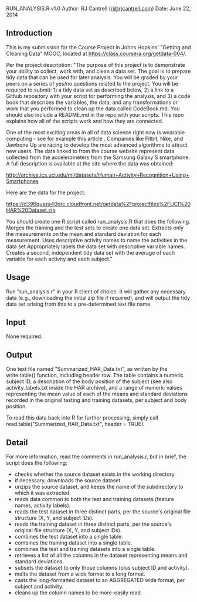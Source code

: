 RUN_ANALYSIS.R  v1.0
Author: RJ Cantrell (rj@rjcantrell.com)
Date: June 22, 2014

Introduction
------------
This is my submission for the Course Project in Johns Hopkins' "Getting and Cleaning Data" MOOC, located at https://class.coursera.org/getdata-004/.

Per the project description: "The purpose of this project is to demonstrate your ability to collect, work with, and clean a data set. The goal is to prepare tidy data that can be used for later analysis. You will be graded by your peers on a series of yes/no questions related to the project. You will be required to submit: 1) a tidy data set as described below, 2) a link to a Github repository with your script for performing the analysis, and 3) a code book that describes the variables, the data, and any transformations or work that you performed to clean up the data called CodeBook.md. You should also include a README.md in the repo with your scripts. This repo explains how all of the scripts work and how they are connected.  

One of the most exciting areas in all of data science right now is wearable computing - see for example this article . Companies like Fitbit, Nike, and Jawbone Up are racing to develop the most advanced algorithms to attract new users. The data linked to from the course website represent data collected from the accelerometers from the Samsung Galaxy S smartphone. A full description is available at the site where the data was obtained: 

http://archive.ics.uci.edu/ml/datasets/Human+Activity+Recognition+Using+Smartphones 

Here are the data for the project: 

https://d396qusza40orc.cloudfront.net/getdata%2Fprojectfiles%2FUCI%20HAR%20Dataset.zip 

 You should create one R script called run_analysis.R that does the following. 
Merges the training and the test sets to create one data set.
Extracts only the measurements on the mean and standard deviation for each measurement. 
Uses descriptive activity names to name the activities in the data set
Appropriately labels the data set with descriptive variable names. 
Creates a second, independent tidy data set with the average of each variable for each activity and each subject."

Usage
-----
Run "run_analysis.r" in your R client of choice. It will gather any necessary data (e.g., downloading the initial zip file if required), and will output the tidy data set arising from this to a pre-determined text file name.

Input
-----
None required.

Output
------
One text file named "Summarized_HAR_Data.txt", as written by the write.table() function, including header row. The table contains a numeric subject ID, a description of the body position of the subject (see also activity_labels.txt inside the HAR archive), and a range of numeric values representing the mean value of each of the means and standard deviations recorded in the original testing and training datasets, per subject and body position.

To read this data back into R for further processing, simply call read.table("Summarized_HAR_Data.txt", header = TRUE).

Detail
------
For more information, read the comments in run_analysis.r, but in brief, the script does the following:
- checks whether the source dataset exists in the working directory.
- if necessary, downloads the source dataset.
- unzips the source dataset, and keeps the name of the subdirectory to which it was extracted.
- reads data common to both the test and training datasets (feature names, activity labels).
- reads the test dataset in three distinct parts, per the source's original file structure (X, Y, and subject IDs).
- reads the training dataset in three distinct parts, per the source's original file structure (X, Y, and subject IDs).
- combines the test dataset into a single table.
- combines the training dataset into a single table.
- combines the test and training datasets into a single table.
- retrieves a list of all the columns in the dataset representing means and standard deviations.
- subsets the dataset to only those columns (plus subject ID and activity).
- melts the dataset from a wide format to a long format.
- casts the long-formatted dataset to an AGGREGATED wide format, per subject and activity.
- cleans up the column names to be more-easily read.